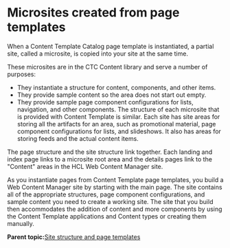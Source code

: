 # Microsites created from page templates 

When a Content Template Catalog page template is instantiated, a partial site, called a microsite, is copied into your site at the same time.

These microsites are in the CTC Content library and serve a number of purposes:

-   They instantiate a structure for content, components, and other items.
-   They provide sample content so the area does not start out empty.
-   They provide sample page component configurations for lists, navigation, and other components. The structure of each microsite that is provided with Content Template is similar. Each site has site areas for storing all the artifacts for an area, such as promotional material, page component configurations for lists, and slideshows. It also has areas for storing feeds and the actual content items.

The page structure and the site structure link together. Each landing and index page links to a microsite root area and the details pages link to the "Content" areas in the HCL Web Content Manager site.

As you instantiate pages from Content Template page templates, you build a Web Content Manager site by starting with the main page. The site contains all of the appropriate structures, page component configurations, and sample content you need to create a working site. The site that you build then accommodates the addition of content and more components by using the Content Template applications and Content types or creating them manually.

**Parent topic:**[Site structure and page templates ](../ctc/ctc_arch_sitestruc.md)

